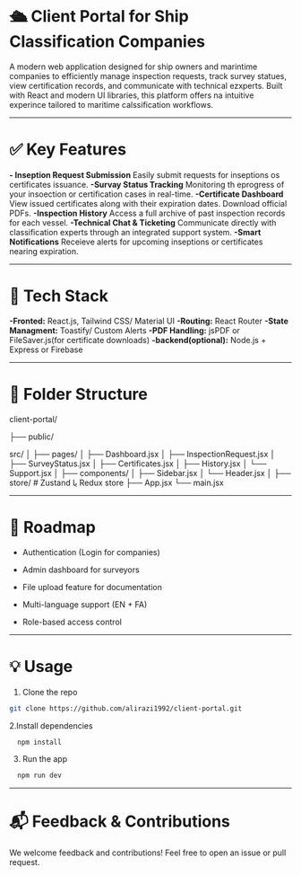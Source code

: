 # 🛳️ Client Portal for Ship Classification Companies

A modern web application designed for ship owners and marintime companies to efficiently manage inspection requests, track survey statues, view certification records, and communicate with technical ezxperts. 
Built with React and modern UI libraries, this platform offers na intuitive experince tailored to maritime calssification workflows.

---

# ✅ Key Features

**- Inseption Request Submission**
    Easily submit requests for inseptions os certificates issuance.
**-Survay Status Tracking**
    Monitoring th eprogress of your insoection or certification cases in real-time.
**-Certificate Dashboard**
    View issued certificates along with their expiration dates. Download official PDFs.
**-Inspection History**
    Access a full archive of past inspection records for each vessel.
**-Technical Chat & Ticketing**
    Communicate directly with classification experts through an integrated support system.
**-Smart Notifications**
    Receieve alerts for upcoming inseptions or certificates nearing expiration.

----
    

# 🚀 Tech Stack

**-Fronted:** React.js, Tailwind CSS/ Material UI
**-Routing:** React Router 
**-State Managment:** Toastify/ Custom Alerts
**-PDF Handling:** jsPDF or FileSaver.js(for certificate downloads)
**-backend(optional):** Node.js + Express or Firebase 

----
# 📁 Folder Structure


client-portal/

├── public/

src/
│
├── pages/
│   ├── Dashboard.jsx
│   ├── InspectionRequest.jsx
│   ├── SurveyStatus.jsx
│   ├── Certificates.jsx
│   ├── History.jsx
│   └── Support.jsx
│
├── components/
│   ├── Sidebar.jsx
│   └── Header.jsx
│
├── store/            # Zustand یا Redux store
├── App.jsx
└── main.jsx

---
# 🧭 Roadmap

  -  Authentication (Login for companies)

  - Admin dashboard for surveyors

  - File upload feature for documentation

  - Multi-language support (EN + FA)

  - Role-based access control
---
# 💡 Usage

  1. Clone the repo

  ```bash
 git clone https://github.com/alirazi1992/client-portal.git
 ```   
 2.Install dependencies

  ```bash
    npm install
  ```
3. Run the app

```bash
  npm run dev
```
----
# 📬 Feedback & Contributions
We welcome feedback and contributions!
Feel free to open an issue or pull request.

     


     









    
